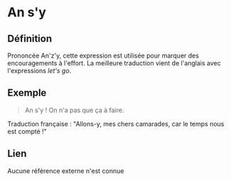 # An s'y

## Définition

Prononcée An'z'y, cette expression est utilisée pour marquer des encouragements à l'effort. La meilleure traduction vient de l'anglais avec l'expressions _let's go_.

## Exemple

> An s'y ! On n'a pas que ça à faire.

Traduction française : "Allons-y, mes chers camarades, car le temps nous est compté !"

## Lien

Aucune référence externe n'est connue
